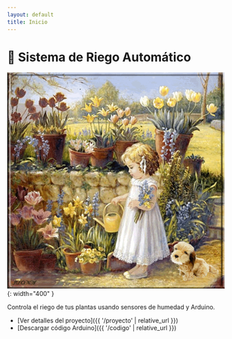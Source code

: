 ```yaml
---
layout: default
title: Inicio
---
```


# 🌿 Sistema de Riego Automático

![Foto del prototipo](/assets/img/regando.gif){: width="400" }

Controla el riego de tus plantas usando sensores de humedad y Arduino.

- [Ver detalles del proyecto]({{ '/proyecto' | relative_url }})
- [Descargar código Arduino]({{ '/codigo' | relative_url }})